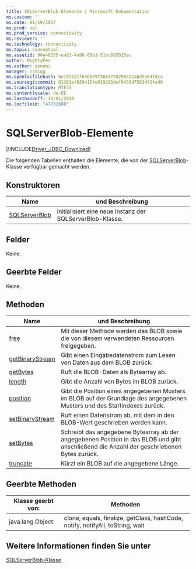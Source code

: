 ```yaml
---
title: SQLServerBlob-Elemente | Microsoft-Dokumentation
ms.custom: ''
ms.date: 01/19/2017
ms.prod: sql
ms.prod_service: connectivity
ms.reviewer: ''
ms.technology: connectivity
ms.topic: conceptual
ms.assetid: 90e48555-ea83-4a90-80a3-51bc685015ec
author: MightyPen
ms.author: genemi
manager: craigg
ms.openlocfilehash: be197521f64697973684728290422abd5e64fdca
ms.sourcegitcommit: 61381ef939415fe019285def9450d7583df1fed0
ms.translationtype: MTE75
ms.contentlocale: de-DE
ms.lasthandoff: 10/01/2018
ms.locfileid: "47731688"
---
```

# <a name="sqlserverblob-members"></a>SQLServerBlob-Elemente
[!INCLUDE[Driver_JDBC_Download](../../../includes/driver_jdbc_download.md)]

  Die folgenden Tabellen enthalten die Elemente, die von der [SQLServerBlob](../../../connect/jdbc/reference/sqlserverblob-class.md)-Klasse verfügbar gemacht werden.  
  
## <a name="constructors"></a>Konstruktoren  
  
|Name|und Beschreibung|  
|----------|-----------------|  
|[SQLServerBlob](../../../connect/jdbc/reference/sqlserverblob-constructor-sqlserverconnection-byte.md)|Initialisiert eine neue Instanz der SQLServerBlob-Klasse.|  
  
## <a name="fields"></a>Felder  
 Keine.  
  
## <a name="inherited-fields"></a>Geerbte Felder  
 Keine.  
  
## <a name="methods"></a>Methoden  
  
|Name|und Beschreibung|  
|----------|-----------------|  
|[free](../../../connect/jdbc/reference/free-method-sqlserverblob.md)|Mit dieser Methode werden das BLOB sowie die von diesem verwendeten Ressourcen freigegeben.|  
|[getBinaryStream](../../../connect/jdbc/reference/getbinarystream-method-sqlserverblob.md)|Gibt einen Eingabedatenstrom zum Lesen von Daten aus dem BLOB zurück.|  
|[getBytes](../../../connect/jdbc/reference/getbytes-method-sqlserverblob.md)|Ruft die BLOB-Daten als Bytearray ab.|  
|[length](../../../connect/jdbc/reference/length-method-sqlserverblob.md)|Gibt die Anzahl von Bytes im BLOB zurück.|  
|[position](../../../connect/jdbc/reference/position-method-sqlserverblob.md)|Gibt die Position eines angegebenen Musters im BLOB auf der Grundlage des angegebenen Musters und des Startindexes zurück.|  
|[setBinaryStream](../../../connect/jdbc/reference/setbinarystream-method-sqlserverblob.md)|Ruft einen Datenstrom ab, mit dem in den BLOB-Wert geschrieben werden kann.|  
|[setBytes](../../../connect/jdbc/reference/setbytes-method-sqlserverblob.md)|Schreibt das angegebene Bytearray ab der angegebenen Position in das BLOB und gibt anschließend die Anzahl der geschriebenen Bytes zurück.|  
|[truncate](../../../connect/jdbc/reference/truncate-method-sqlserverblob.md)|Kürzt ein BLOB auf die angegebene Länge.|  
  
## <a name="inherited-methods"></a>Geerbte Methoden  
  
|Klasse geerbt von:|Methoden|  
|---------------------------|-------------|  
|java.lang.Object|clone, equals, finalize, getClass, hashCode, notify, notifyAll, toString, wait|  
  
## <a name="see-also"></a>Weitere Informationen finden Sie unter  
 [SQLServerBlob-Klasse](../../../connect/jdbc/reference/sqlserverblob-class.md)  
  
  
